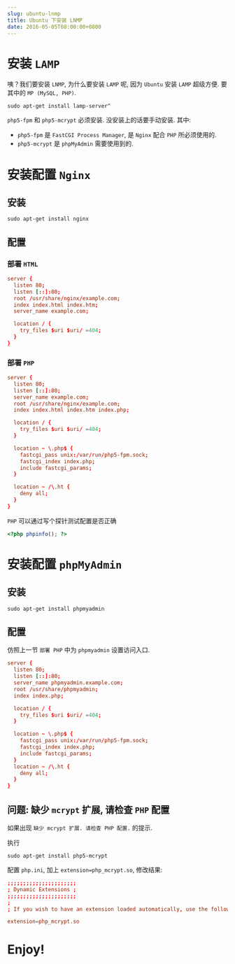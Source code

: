 ```yaml
---
slug: ubuntu-lnmp
title: Ubuntu 下安装 LNMP
date: 2016-05-05T08:00:00+0800
---
```


# 安装 `LAMP`

咦？我们要安装 `LNMP`, 为什么要安装 `LAMP` 呢, 因为 `Ubuntu` 安装 `LAMP` 超级方便. 要其中的 `MP (MySQL, PHP)`.

```shell
sudo apt-get install lamp-server^
```

`php5-fpm` 和 `php5-mcrypt` 必须安装. 没安装上的话要手动安装. 其中:

- `php5-fpm` 是 `FastCGI Process Manager`, 是 `Nginx` 配合 `PHP` 所必须使用的.
- `php5-mcrypt` 是 `phpMyAdmin` 需要使用到的.

# 安装配置 `Nginx`

## 安装

```shell
sudo apt-get install nginx
```

## 配置

### 部署 `HTML`

```conf
server {
  listen 80;
  listen [::]:80;
  root /usr/share/nginx/example.com;
  index index.html index.htm;
  server_name example.com;

  location / {
    try_files $uri $uri/ =404;
  }
}
```

### 部署 `PHP`

```conf
server {
  listen 80;
  listen [::]:80;
  server_name example.com;
  root /usr/share/nginx/example.com;
  index index.html index.htm index.php;

  location / {
    try_files $uri $uri/ =404;
  }

  location ~ \.php$ {
    fastcgi_pass unix:/var/run/php5-fpm.sock;
    fastcgi_index index.php;
    include fastcgi_params;
  }

  location ~ /\.ht {
    deny all;
  }
}
```

`PHP` 可以通过写个探针测试配置是否正确

```php
<?php phpinfo(); ?>
```

# 安装配置 `phpMyAdmin`

## 安装

```shell
sudo apt-get install phpmyadmin
```

## 配置

仿照上一节 `部署 PHP` 中为 `phpmyadmin` 设置访问入口.

```conf
server {
  listen 80;
  listen [::]:80;
  server_name phpmyadmin.example.com;
  root /usr/share/phpmyadmin;
  index index.php;

  location / {
    try_files $uri $uri/ =404;
  }

  location ~ \.php$ {
    fastcgi_pass unix:/var/run/php5-fpm.sock;
    fastcgi_index index.php;
    include fastcgi_params;
  }
  location ~ /\.ht {
    deny all;
  }
}
```

## 问题: 缺少 `mcrypt` 扩展, 请检查 `PHP` 配置

如果出现 `缺少 mcrypt 扩展. 请检查 PHP 配置.` 的提示.

执行

```shell
sudo apt-get install php5-mcrypt
```  

配置 `php.ini`, 加上 `extension=php_mcrypt.so`, 修改结果:

```conf
;;;;;;;;;;;;;;;;;;;;;;
; Dynamic Extensions ;
;;;;;;;;;;;;;;;;;;;;;;
;
; If you wish to have an extension loaded automatically, use the following

extension=php_mcrypt.so
```

# Enjoy!
